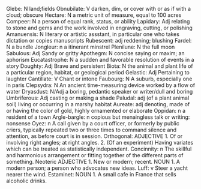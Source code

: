 Glebe: N land;fields
Obnubilate: V darken, dim, or cover with or as if with a cloud; obscure
Hectare: N a metric unit of measure, equal to 100 acres
Compeer: N a person of equal rank, status, or ability
Lapidary: Adj relating to stone and gems and the work involved in engraving, cutting, or polishing
Amanuensis: N literary or artistic assstant, in particular one who takes dictation or copies manuscripts
Rubescent: adj reddening; blushing
Fardel: N a bundle
Jongleur: n a itinerant minstrel
Plenilune: N the full moon
Sabulous: Adj Sandy or gritty
Apothegm: N concise saying or maxim; an aphorism
Eucatastrophe: N a sudden and favorable resolution of events in a story
Doughty: Adj Brave and persistent
Biota: N the animal and plant life of a particular region, habitat, or geological period
Gelastic: Adj Pertaining to laughter
Cantillate: V Chant or intone
Faubourg: N A suburb, especially one in paris
Clepsydra: N An ancient time-measuring device worked by a flow of water
Dryasdust: N/Adj a boring, pedantic speaker or writer/dull and boring
Umbriferous: Adj casting or making a shade
Paludal: adj (of a plant animal soil) living or occurring in a marshy habitat
Aureate: adj denoting, made of or having the color of gold, highly ornamented or elaborate
Oppidan: n a resident of a town
Argle-bargle: n copious but menaingless talk or writing: nonsense
Oyez: n A call given by a court officer, or formerly by public criers, typically repeated two or three times to command silence and attention, as before court is in session.
Orthogonal: ADJECTIVE	1. Of or involving right angles; at right angles. 2. (Of an experiment) Having variates which can be treated as statistically independent.
Concinnity: n The skillful and harmonious arrangement or fitting together of the different parts of something.
Neoteric ADJECTIVE 1. New or modern; recent. NOUN 1. A modern person; a person who advocates new ideas.
Luff: v Steer a yacht nearer the wind.
Estaminet: NOUN	1. A small cafe in France that sells alcoholic drinks.

